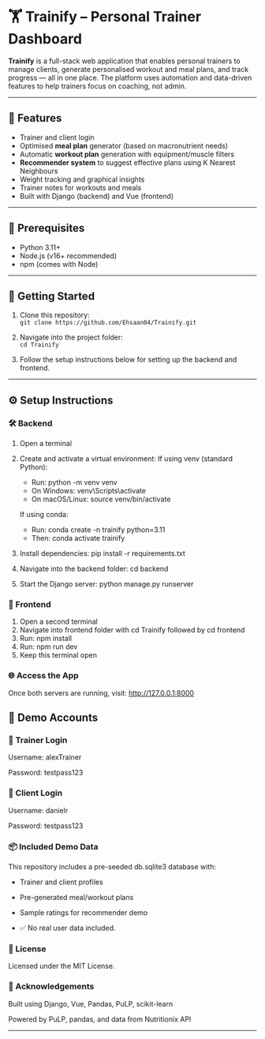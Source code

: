 # 🏋️ Trainify – Personal Trainer Dashboard

**Trainify** is a full-stack web application that enables personal trainers to manage clients, generate personalised workout and meal plans, and track progress — all in one place. The platform uses automation and data-driven features to help trainers focus on coaching, not admin.

---

## 🚀 Features

- Trainer and client login
- Optimised **meal plan** generator (based on macronutrient needs)
- Automatic **workout plan** generation with equipment/muscle filters
- **Recommender system** to suggest effective plans using K Nearest Neighbours
- Weight tracking and graphical insights
- Trainer notes for workouts and meals
- Built with Django (backend) and Vue (frontend)

---

## 🧰 Prerequisites

- Python 3.11+  
- Node.js (v16+ recommended)  
- npm (comes with Node)  

---

## 🔧 Getting Started

1. Clone this repository:  
   `git clone https://github.com/Ehsaan04/Trainify.git`

2. Navigate into the project folder:  
   `cd Trainify`

3. Follow the setup instructions below for setting up the backend and frontend.


---

## ⚙️ Setup Instructions

### 🛠️ Backend
1. Open a terminal
2. Create and activate a virtual environment:
   If using venv (standard Python):
   * Run: python -m venv venv
   * On Windows: venv\Scripts\activate
   * On macOS/Linux: source venv/bin/activate

   If using conda:
   * Run: conda create -n trainify python=3.11
   * Then: conda activate trainify

3. Install dependencies: pip install -r requirements.txt
4. Navigate into the backend folder: cd backend
5. Start the Django server: python manage.py runserver

### 🎨 Frontend
1. Open a second terminal
2. Navigate into frontend folder with cd Trainify followed by cd frontend
3. Run: npm install
4. Run: npm run dev
5. Keep this terminal open

### 🌐 Access the App
Once both servers are running, visit:
http://127.0.0.1:8000


## 👥 Demo Accounts
### 🔐 Trainer Login
Username: alexTrainer

Password: testpass123

### 👤 Client Login
Username: danielr

Password: testpass123

### 📦 Included Demo Data
This repository includes a pre-seeded db.sqlite3 database with:

* Trainer and client profiles

* Pre-generated meal/workout plans

* Sample ratings for recommender demo

* ✅ No real user data included.

### 📝 License
Licensed under the MIT License.

### 🙌 Acknowledgements
Built using Django, Vue, Pandas, PuLP, scikit-learn

Powered by PuLP, pandas, and data from Nutritionix API

---
